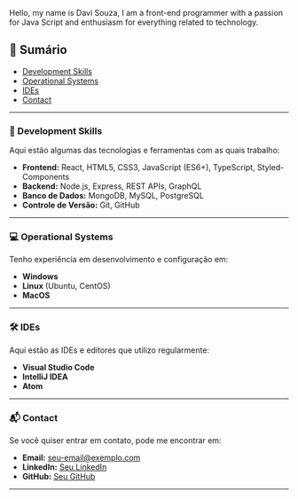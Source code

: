 Hello, my name is Davi Souza, I am a front-end programmer with a passion for Java Script and enthusiasm for everything related to technology.

## 📂 Sumário
- [Development Skills](#development-skills)
- [Operational Systems](#operational-systems)
- [IDEs](#ides)
- [Contact](#contact)

---

### 🚀 Development Skills
Aqui estão algumas das tecnologias e ferramentas com as quais trabalho:

- **Frontend:** React, HTML5, CSS3, JavaScript (ES6+), TypeScript, Styled-Components
- **Backend:** Node.js, Express, REST APIs, GraphQL
- **Banco de Dados:** MongoDB, MySQL, PostgreSQL
- **Controle de Versão:** Git, GitHub

---

### 💻 Operational Systems
Tenho experiência em desenvolvimento e configuração em:

- **Windows**
- **Linux** (Ubuntu, CentOS)
- **MacOS**

---

### 🛠 IDEs
Aqui estão as IDEs e editores que utilizo regularmente:

- **Visual Studio Code**
- **IntelliJ IDEA**
- **Atom**

---

### 📬 Contact
Se você quiser entrar em contato, pode me encontrar em:

- **Email:** [seu-email@exemplo.com](mailto:seu-email@exemplo.com)
- **LinkedIn:** [Seu LinkedIn](https://www.linkedin.com/in/seu-perfil)
- **GitHub:** [Seu GitHub](https://github.com/seu-usuario)

---


